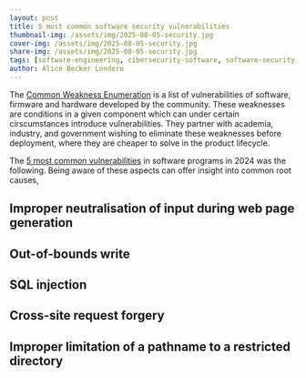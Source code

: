 ```yaml
---
layout: post
title: 5 most common software security vulnerabilities 
thumbnail-img: /assets/img/2025-08-05-security.jpg
cover-img: /assets/img/2025-08-05-security.jpg
share-img: /assets/img/2025-08-05-security.jpg
tags: [software-engineering, cibersecurity-software, software-security,cwe]
author: Alice Becker Londero
---
```


The [Common Weakness Enumeration](https://cwe.mitre.org/about/index.html) is a list of vulnerabilities of software, firmware and hardware developed by the community. These weaknesses are conditions in a given component which can under certain cirscumstances introduce vulnerabilities. They partner with academia, industry, and government wishing to eliminate these weaknesses before deployment, where they are cheaper to solve in the product lifecycle.

The [5 most common vulnerabilities](https://cwe.mitre.org/top25/archive/2024/2024_cwe_top25.html) in software programs in 2024 was the following. Being aware of these aspects can offer insight into common root causes, 

## Improper neutralisation of input during web page generation

## Out-of-bounds write

## SQL injection

## Cross-site request forgery

## Improper limitation of a pathname to a restricted directory
